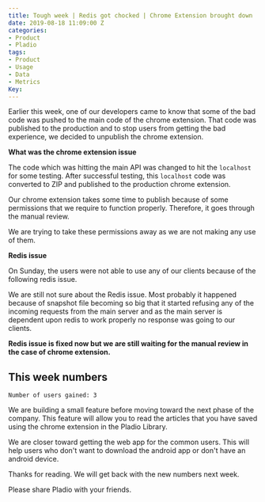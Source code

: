 ```yaml
---
title: Tough week | Redis got chocked | Chrome Extension brought down
date: 2019-08-18 11:09:00 Z
categories:
- Product
- Pladio
tags:
- Product
- Usage
- Data
- Metrics
Key: 
---
```


Earlier this week, one of our developers came to know that some of the bad code was pushed to the main code of the chrome extension. That code was published to the production and to stop users from getting the bad experience, we decided to unpublish the chrome extension.

**What was the chrome extension issue**

The code which was hitting the main API was changed to hit the `localhost` for some testing. After successful testing, this `localhost` code was converted to ZIP and published to the production chrome extension.

Our chrome extension takes some time to publish because of some permissions that we require to function properly. Therefore, it goes through the manual review.

We are trying to take these permissions away as we are not making any use of them.

**Redis issue**

On Sunday, the users were not able to use any of our clients because of the following redis issue.

We are still not sure about the Redis issue. Most probably it happened because of snapshot file becoming so big that it started refusing any of the incoming requests from the main server and as the main server is dependent upon redis to work properly no response was going to our clients.

**Redis issue is fixed now but we are still waiting for the manual review in the case of chrome extension.**

## This week numbers

`Number of users gained: 3`

We are building a small feature before moving toward the next phase of the company. This feature will allow you to read the articles that you have saved using the chrome extension in the Pladio Library.

We are closer toward getting the web app for the common users. This will help users who don't want to download the android app or don't have an android device.

Thanks for reading. We will get back with the new numbers next week.

Please share Pladio with your friends.